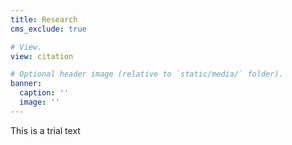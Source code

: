 ```yaml
---
title: Research
cms_exclude: true

# View.
view: citation

# Optional header image (relative to `static/media/` folder).
banner:
  caption: ''
  image: ''
---
```


This is a trial text